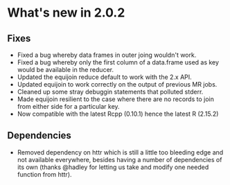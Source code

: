 # What's new in 2.0.2

## Fixes
* Fixed a bug whereby data frames in outer joing wouldn't work.
* Fixed a bug whereby only  the first column of a data.frame used as key would be available in the reducer.
* Updated the equijoin reduce default to work with the 2.x API.
* Updated equijoin to work correctly on the output of previous MR jobs.
* Cleaned up some stray debuggin statements that polluted stderr.
* Made equijoin resilient to the case where there are no records to join from either side for a particular key.
* Now compatible with the latest Rcpp (0.10.1) hence the latest R (2.15.2)

## Dependencies
* Removed dependency on httr which is still a little too bleeding edge and not available everywhere, besides having a number of dependencies of its own (thanks @hadley for letting us take and modify one needed function from httr).
